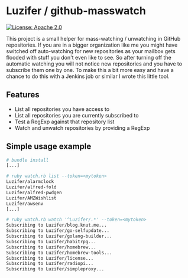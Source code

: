 # Luzifer / github-masswatch

[![License: Apache 2.0](http://badge.luzifer.io/v1/badge?color=5d79b5&title=license&text=Apache%202.0)](LICENSE)

This project is a small helper for mass-watching / unwatching in GitHub repositories. If you are in a bigger organization like me you might have switched off auto-watching for new repositories as your mailbox gets flooded with stuff you don't even like to see. So after turning off the automatic watching you will not notice new repositories and you have to subscribe them one by one. To make this a bit more easy and have a chance to do this with a Jenkins job or similar I wrote this little tool.

## Features

- List all repositories you have access to
- List all repositories you are currently subscribed to
- Test a RegExp against that repository list
- Watch and unwatch repositories by providing a RegExp

## Simple usage example

```bash
# bundle install
[...]

# ruby watch.rb list --token=<mytoken>
Luzifer/alarmclock
Luzifer/alfred-fold
Luzifer/alfred-pwdgen
Luzifer/AMZWishlist
Luzifer/awsenv
[...]

# ruby watch.rb watch '^Luzifer/.*' --token=<mytoken>
Subscribing to Luzifer/blog.knut.me...
Subscribing to Luzifer/go-selfupdate...
Subscribing to Luzifer/golang-builder...
Subscribing to Luzifer/habitrpg...
Subscribing to Luzifer/homebrew...
Subscribing to Luzifer/homebrew-tools...
Subscribing to Luzifer/license...
Subscribing to Luzifer/radiopi...
Subscribing to Luzifer/simpleproxy...
```
